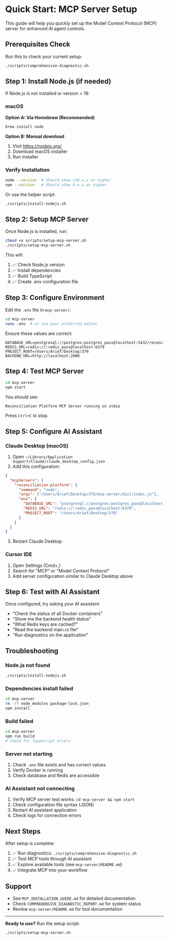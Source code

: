 # Quick Start: MCP Server Setup

This guide will help you quickly set up the Model Context Protocol (MCP) server for enhanced AI agent controls.

## Prerequisites Check

Run this to check your current setup:

```bash
./scripts/comprehensive-diagnostic.sh
```

## Step 1: Install Node.js (if needed)

If Node.js is not installed or version < 18:

### macOS

**Option A: Via Homebrew (Recommended)**
```bash
brew install node
```

**Option B: Manual download**
1. Visit https://nodejs.org/
2. Download macOS installer
3. Run installer

### Verify Installation
```bash
node --version  # Should show v18.x.x or higher
npm --version   # Should show 9.x.x or higher
```

Or use the helper script:
```bash
./scripts/install-nodejs.sh
```

## Step 2: Setup MCP Server

Once Node.js is installed, run:

```bash
chmod +x scripts/setup-mcp-server.sh
./scripts/setup-mcp-server.sh
```

This will:
1. ✅ Check Node.js version
2. ✅ Install dependencies
3. ✅ Build TypeScript
4. ✅ Create .env configuration file

## Step 3: Configure Environment

Edit the `.env` file in `mcp-server/`:

```bash
cd mcp-server
nano .env  # or use your preferred editor
```

Ensure these values are correct:
```env
DATABASE_URL=postgresql://postgres:postgres_pass@localhost:5432/reconciliation_app
REDIS_URL=redis://:redis_pass@localhost:6379
PROJECT_ROOT=/Users/Arief/Desktop/378
BACKEND_URL=http://localhost:2000
```

## Step 4: Test MCP Server

```bash
cd mcp-server
npm start
```

You should see:
```
Reconciliation Platform MCP Server running on stdio
```

Press `Ctrl+C` to stop.

## Step 5: Configure AI Assistant

### Claude Desktop (macOS)

1. Open `~/Library/Application Support/Claude/claude_desktop_config.json`
2. Add this configuration:

```json
{
  "mcpServers": {
    "reconciliation-platform": {
      "command": "node",
      "args": ["/Users/Arief/Desktop/378/mcp-server/dist/index.js"],
      "env": {
        "DATABASE_URL": "postgresql://postgres:postgres_pass@localhost:5432/reconciliation_app",
        "REDIS_URL": "redis://:redis_pass@localhost:6379",
        "PROJECT_ROOT": "/Users/Arief/Desktop/378"
      }
    }
  }
}
```

3. Restart Claude Desktop

### Cursor IDE

1. Open Settings (Cmd+,)
2. Search for "MCP" or "Model Context Protocol"
3. Add server configuration similar to Claude Desktop above

## Step 6: Test with AI Assistant

Once configured, try asking your AI assistant:

- "Check the status of all Docker containers"
- "Show me the backend health status"
- "What Redis keys are cached?"
- "Read the backend main.rs file"
- "Run diagnostics on the application"

## Troubleshooting

### Node.js not found
```bash
./scripts/install-nodejs.sh
```

### Dependencies install failed
```bash
cd mcp-server
rm -rf node_modules package-lock.json
npm install
```

### Build failed
```bash
cd mcp-server
npm run build
# Check for TypeScript errors
```

### Server not starting
1. Check `.env` file exists and has correct values
2. Verify Docker is running
3. Check database and Redis are accessible

### AI Assistant not connecting
1. Verify MCP server test works: `cd mcp-server && npm start`
2. Check configuration file syntax (JSON)
3. Restart AI assistant application
4. Check logs for connection errors

## Next Steps

After setup is complete:

1. ✅ Run diagnostics: `./scripts/comprehensive-diagnostic.sh`
2. ✅ Test MCP tools through AI assistant
3. ✅ Explore available tools (see `mcp-server/README.md`)
4. ✅ Integrate MCP into your workflow

## Support

- See `MCP_INSTALLATION_GUIDE.md` for detailed documentation
- Check `COMPREHENSIVE_DIAGNOSTIC_REPORT.md` for system status
- Review `mcp-server/README.md` for tool documentation

---

**Ready to use?** Run the setup script:
```bash
./scripts/setup-mcp-server.sh
```

